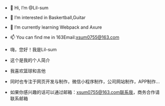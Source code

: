 - 👋 Hi, I’m @Lil-sum
- 👀 I’m interested in Baskertball,Guitar
- 🌱 I’m currently learning Webpack and Axure
- 📫 You can find me in 163Email:xsum0755@163.com

- 嗨，您好！我是Lil-sum
- 这个是我的个人简介
- 我喜欢篮球和吉他
- 同时也专注于网页开发与制作，微信小程序制作，公司网站制作，APP制作...
- 如果你感兴趣的话可以通过邮箱：xsum0755@163.com联系我，商务合作请联系邮箱
